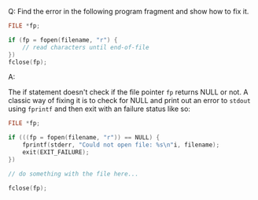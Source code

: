 Q: Find the error in the following program fragment and show how to fix it.

```c
FILE *fp;

if (fp = fopen(filename, "r") {
    // read characters until end-of-file
})
fclose(fp);
```

A:

The if statement doesn't check if the file pointer `fp` returns NULL or not. A
classic way of fixing it is to check for NULL and print out an error to `stdout`
using `fprintf` and then exit with an failure status like so:

```c
FILE *fp;

if (((fp = fopen(filename, "r")) == NULL) {
    fprintf(stderr, "Could not open file: %s\n"i, filename);
    exit(EXIT_FAILURE);
})

// do something with the file here...

fclose(fp);
```
